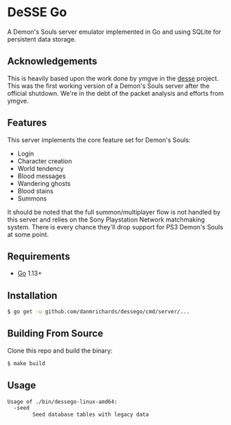 # DeSSE Go
A Demon's Souls server emulator implemented in Go and using SQLite for persistent
data storage.

## Acknowledgements
This is heavily based upon the work done by ymgve in the [desse][1] project. This
was the first working version of a Demon's Souls server after the official
shutdown. We're in the debt of the packet analysis and efforts from ymgve.

## Features
This server implements the core feature set for Demon's Souls:

* Login
* Character creation
* World tendency
* Blood messages
* Wandering ghosts
* Blood stains
* Summons

It should be noted that the full summon/multiplayer flow is not handled by this
server and relies on the Sony Playstation Network matchmaking system. There
is every chance they'll drop support for PS3 Demon's Souls at some point.

## Requirements
* [Go][2] 1.13+

## Installation
```bash
$ go get -u github.com/danmrichards/dessego/cmd/server/...
```

## Building From Source
Clone this repo and build the binary:

```bash
$ make build
```

## Usage
```bash
Usage of ./bin/dessego-linux-amd64:
  -seed
        Seed database tables with legacy data
```

[1]: https://github.com/ymgve/desse
[2]: https://go.dev
